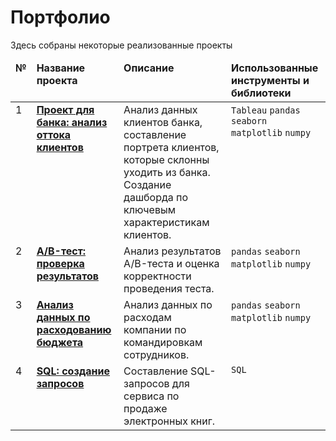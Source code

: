 # Портфолио
Здесь собраны некоторые реализованные проекты

<table>
 <thead valign="top">
    <tr>
       <td><b>№</b></td>
       <td><b>Название проекта</b></td>
       <td><b>Описание</b></td> 
       <td><b>Использованные инструменты и библиотеки</b></td> 
   </tr> 
</thead>
<tbody  valign="top">
    <tr>
       <td>1</td>
   <td>
      <b>
         <a href="https://github.com/YanaShvalyuk/Portfolio/blob/96eab5d011b8303ae27c04e19b61780a2a05a78c/Bank%20project.ipynb">
         Проект для банка: анализ оттока клиентов</a>
     </b>
 </td>
 <td>
   Анализ данных клиентов банка, составление портрета клиентов, которые склонны уходить из банка. Создание дашборда по ключевым характеристикам клиентов.
</td>
<td>
        <code>Tableau</code>
        <code>pandas</code>
        <code>seaborn</code>
        <code>matplotlib</code>
        <code>numpy</code>
</td>
</tr>
<tr>
   <td>2</td>
   <td>
      <b>
         <a href="https://github.com/YanaShvalyuk/Portfolio/blob/96eab5d011b8303ae27c04e19b61780a2a05a78c/A%3AB%20test.ipynb">
         A/B-тест: проверка результатов</a>
     </b>
 </td>
 <td>
    Анализ результатов A/B-теста и оценка корректности проведения теста.
</td>
<td>
        <code>pandas</code>
        <code>seaborn</code>
        <code>matplotlib</code>
        <code>numpy</code>
</td>
</tr>
 <tr>
   <td>3</td>
   <td>
      <b>
         <a href="https://github.com/YanaShvalyuk/Portfolio/blob/08863f4c85ecfbc69d391e277a8d87c2a8aa74bd/SQL%20project.ipynb">
         Анализ данных по расходованию бюджета</a>
     </b>
 </td>
 <td>
    Анализ данных по расходам компании по командировкам сотрудников.
</td>
<td>
        <code>pandas</code>
        <code>seaborn</code>
        <code>matplotlib</code>
        <code>numpy</code>
</td>
</tr>
<tr>
   <td>4</td>
   <td>
      <b>
         <a href="https://github.com/YanaShvalyuk/Portfolio/blob/08863f4c85ecfbc69d391e277a8d87c2a8aa74bd/SQL%20project.ipynb">
         SQL: создание запросов</a>
     </b>
 </td>
 <td>
    Составление SQL-запросов для сервиса по продаже электронных книг.
</td>
<td>
        <code>SQL</code><br>
</td>
</tr>
</tbody>
</table>
